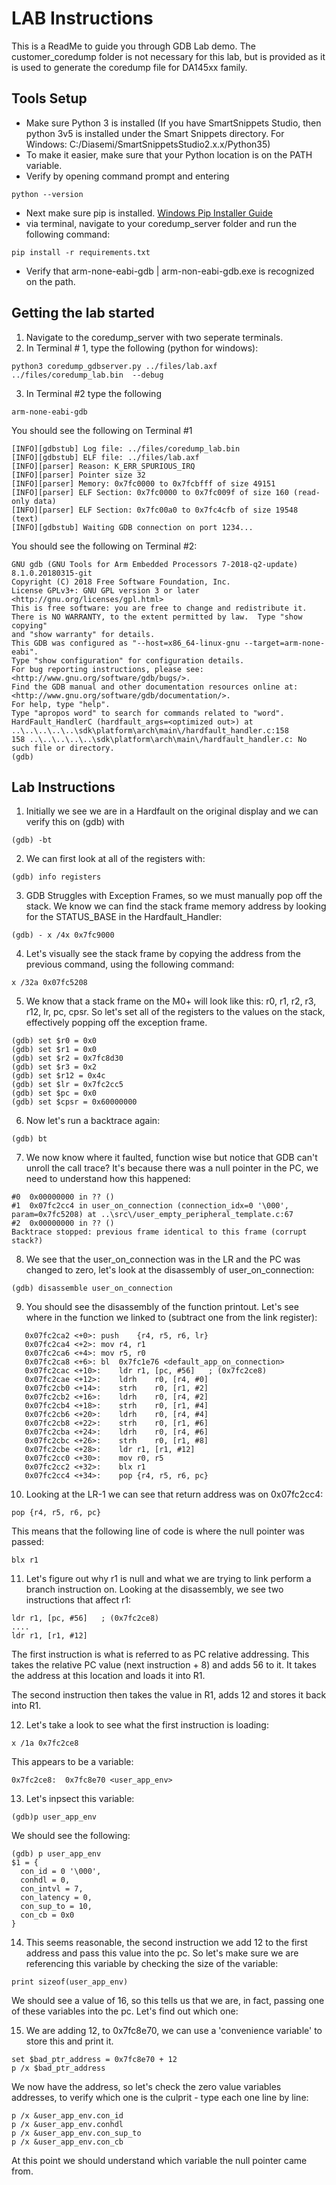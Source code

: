 # LAB Instructions

This is a ReadMe to guide you through GDB Lab demo. The customer_coredump folder is not necessary for this lab, but is provided as it is used to generate the coredump file for DA145xx family.  

## Tools Setup 

- Make sure Python 3 is installed (If you have SmartSnippets Studio, then python 3v5 is installed under the Smart Snippets directory.  For Windows:  C:/Diasemi/SmartSnippetsStudio2.x.x/Python35)
- To make it easier, make sure that your Python location is on the PATH variable.  
- Verify by opening command prompt and entering 
```
python --version
```
- Next make sure pip is installed.  [Windows Pip Installer Guide](https://www.geeksforgeeks.org/how-to-install-pip-on-windows/)
- via terminal, navigate to your coredump_server folder and run the following command:
```
pip install -r requirements.txt
```
- Verify that arm-none-eabi-gdb | arm-non-eabi-gdb.exe is recognized on the path.  

## Getting the lab started
1. Navigate to the coredump_server with two seperate terminals.  
2. In Terminal # 1, type the following (python for windows):

```
python3 coredump_gdbserver.py ../files/lab.axf ../files/coredump_lab.bin  --debug
```

3. In Terminal #2 type the following
```
arm-none-eabi-gdb
```

You should see the following on Terminal #1
```
[INFO][gdbstub] Log file: ../files/coredump_lab.bin
[INFO][gdbstub] ELF file: ../files/lab.axf
[INFO][parser] Reason: K_ERR_SPURIOUS_IRQ
[INFO][parser] Pointer size 32
[INFO][parser] Memory: 0x7fc0000 to 0x7fcbfff of size 49151
[INFO][parser] ELF Section: 0x7fc0000 to 0x7fc009f of size 160 (read-only data)
[INFO][parser] ELF Section: 0x7fc00a0 to 0x7fc4cfb of size 19548 (text)
[INFO][gdbstub] Waiting GDB connection on port 1234...

```

You should see the following on Terminal #2:

```
GNU gdb (GNU Tools for Arm Embedded Processors 7-2018-q2-update) 8.1.0.20180315-git
Copyright (C) 2018 Free Software Foundation, Inc.
License GPLv3+: GNU GPL version 3 or later <http://gnu.org/licenses/gpl.html>
This is free software: you are free to change and redistribute it.
There is NO WARRANTY, to the extent permitted by law.  Type "show copying"
and "show warranty" for details.
This GDB was configured as "--host=x86_64-linux-gnu --target=arm-none-eabi".
Type "show configuration" for configuration details.
For bug reporting instructions, please see:
<http://www.gnu.org/software/gdb/bugs/>.
Find the GDB manual and other documentation resources online at:
<http://www.gnu.org/software/gdb/documentation/>.
For help, type "help".
Type "apropos word" to search for commands related to "word".
HardFault_HandlerC (hardfault_args=<optimized out>) at ..\..\..\..\..\sdk\platform\arch\main\/hardfault_handler.c:158
158	..\..\..\..\..\sdk\platform\arch\main\/hardfault_handler.c: No such file or directory.
(gdb) 

```

## Lab Instructions

1. Initially we see we are in a Hardfault on the original display and we can verify this on (gdb) with 
```
(gdb) -bt
```

2.  We can first look at all of the registers with:

```
(gdb) info registers
```

3. GDB Struggles with Exception Frames, so we must manually pop off the stack.  We know we can find the stack frame memory address by looking for the STATUS_BASE in the Hardfault_Handler:

```
(gdb) - x /4x 0x7fc9000
```

4.  Let's visually see the stack frame by copying the address from the previous command, using the following command:

```
x /32a 0x07fc5208
```

5. We know that a stack frame on the M0+ will look like this:  r0, r1, r2, r3, r12, lr, pc, cpsr.  So let's set all of the registers to the values on the stack, effectively popping off the exception frame.

```
(gdb) set $r0 = 0x0
(gdb) set $r1 = 0x0
(gdb) set $r2 = 0x7fc8d30
(gdb) set $r3 = 0x2
(gdb) set $r12 = 0x4c
(gdb) set $lr = 0x7fc2cc5
(gdb) set $pc = 0x0
(gdb) set $cpsr = 0x60000000
```

6.  Now let's run a backtrace again:

```
(gdb) bt
```

7.  We now know where it faulted, function wise but notice that GDB can't unroll the call trace? It's because there was a null pointer in the PC, we need to understand how this happened:

```
#0  0x00000000 in ?? ()
#1  0x07fc2cc4 in user_on_connection (connection_idx=0 '\000', param=0x7fc5208) at ..\src\/user_empty_peripheral_template.c:67
#2  0x00000000 in ?? ()
Backtrace stopped: previous frame identical to this frame (corrupt stack?)
```

8.  We see that the user_on_connection was in the LR and the PC was changed to zero, let's look at the disassembly of user_on_connection:

```
(gdb) disassemble user_on_connection
```

9.  You should see the disassembly of the function printout.  Let's see where in the function we linked to (subtract one from the link register):

```
   0x07fc2ca2 <+0>:	push	{r4, r5, r6, lr}
   0x07fc2ca4 <+2>:	mov	r4, r1
   0x07fc2ca6 <+4>:	mov	r5, r0
   0x07fc2ca8 <+6>:	bl	0x7fc1e76 <default_app_on_connection>
   0x07fc2cac <+10>:	ldr	r1, [pc, #56]	; (0x7fc2ce8)
   0x07fc2cae <+12>:	ldrh	r0, [r4, #0]
   0x07fc2cb0 <+14>:	strh	r0, [r1, #2]
   0x07fc2cb2 <+16>:	ldrh	r0, [r4, #2]
   0x07fc2cb4 <+18>:	strh	r0, [r1, #4]
   0x07fc2cb6 <+20>:	ldrh	r0, [r4, #4]
   0x07fc2cb8 <+22>:	strh	r0, [r1, #6]
   0x07fc2cba <+24>:	ldrh	r0, [r4, #6]
   0x07fc2cbc <+26>:	strh	r0, [r1, #8]
   0x07fc2cbe <+28>:	ldr	r1, [r1, #12]
   0x07fc2cc0 <+30>:	mov	r0, r5
   0x07fc2cc2 <+32>:	blx	r1
   0x07fc2cc4 <+34>:	pop	{r4, r5, r6, pc}
```

10.  Looking at the LR-1 we can see that return address was on 0x07fc2cc4:

```
pop	{r4, r5, r6, pc}
```

This means that the following line of code is where the null pointer was passed:

```
blx	r1
```

11. Let's figure out why r1 is null and what we are trying to link perform a branch instruction on. Looking at the disassembly, we see two instructions that affect r1:

```
ldr	r1, [pc, #56]	; (0x7fc2ce8)
....
ldr	r1, [r1, #12]
```

The first instruction is what is referred to as PC relative addressing.  This takes the relative PC value (next instruction + 8) and adds 56 to it.  It takes the address at this location and loads it into R1.  

The second instruction then takes the value in R1, adds 12 and stores it back into R1.  

12.  Let's take a look to see what the first instruction is loading:

```
x /1a 0x7fc2ce8
```
This appears to be a variable:

```
0x7fc2ce8:	0x7fc8e70 <user_app_env>
```

13.  Let's inpsect this variable:

```
(gdb)p user_app_env
```

We should see the following:

```
(gdb) p user_app_env
$1 = {
  con_id = 0 '\000', 
  conhdl = 0, 
  con_intvl = 7, 
  con_latency = 0, 
  con_sup_to = 10, 
  con_cb = 0x0
}
```

14.  This seems reasonable, the second instruction we add 12 to the first address and pass this value into the pc.  So let's make sure we are referencing this variable by checking the size of the variable:

```
print sizeof(user_app_env)
```

We should see a value of 16, so this tells us that we are, in fact, passing one of these variables into the pc.  Let's find out which one:

15.  We are adding 12, to 0x7fc8e70, we can use a 'convenience variable' to store this and print it.

```
set $bad_ptr_address = 0x7fc8e70 + 12
p /x $bad_ptr_address
```

We now have the address, so let's check the zero value variables addresses, to verify which one is the culprit - type each one line by line:

```
p /x &user_app_env.con_id
p /x &user_app_env.conhdl
p /x &user_app_env.con_sup_to
p /x &user_app_env.con_cb
```
At this point we should understand which variable the null pointer came from.  

